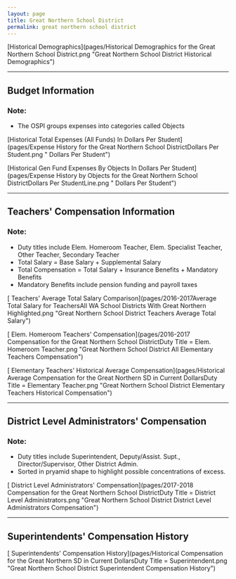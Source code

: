 ```yaml
---
layout: page
title: Great Northern School District
permalink: great northern school district
---
```



[Historical Demographics](pages/Historical Demographics for the Great Northern School District.png "Great Northern School District Historical Demographics")

___

## Budget Information
### Note:
- The OSPI groups expenses into categories called Objects

[Historical Total Expenses (All Funds) In Dollars Per Student](pages/Expense History for the Great Northern School DistrictDollars Per Student.png " Dollars Per Student")

[Historical Gen Fund Expenses By Objects In Dollars Per Student](pages/Expense History by Objects for the Great Northern School DistrictDollars Per StudentLine.png " Dollars Per Student")


___

## Teachers' Compensation Information
### Note:
- Duty titles include Elem. Homeroom Teacher, Elem. Specialist Teacher, Other Teacher, Secondary Teacher
- Total Salary = Base Salary + Supplemental Salary
- Total Compensation = Total Salary + Insurance Benefits + Mandatory Benefits
- Mandatory Benefits include pension funding and payroll taxes

[ Teachers' Average Total Salary Comparison](pages/2016-2017Average Total Salary for TeachersAll WA School Districts With Great Northern Highlighted.png "Great Northern School District Teachers Average Total Salary")

[ Elem. Homeroom Teachers' Compensation](pages/2016-2017 Compensation for the Great Northern School DistrictDuty Title = Elem. Homeroom Teacher.png "Great Northern School District All Elementary Teachers Compensation")

[ Elementary Teachers' Historical Average Compensation](pages/Historical Average Compensation for the Great Northern SD in Current DollarsDuty Title = Elementary Teacher.png "Great Northern School District Elementary Teachers Historical Compensation")


___

## District Level Administrators' Compensation

### Note:
- Duty titles include Superintendent, Deputy/Assist. Supt., Director/Supervisor, Other District Admin.
- Sorted in pryamid shape to highlight possible concentrations of excess.

[ District Level Administrators' Compensation](pages/2017-2018 Compensation for the Great Northern School DistrictDuty Title = District Level Administrators.png "Great Northern School District District Level Administrators Compensation")


___

## Superintendents' Compensation History

[ Superintendents' Compensation History](pages/Historical Compensation for the Great Northern SD in Current DollarsDuty Title = Superintendent.png "Great Northern School District Superintendent Compensation History")

